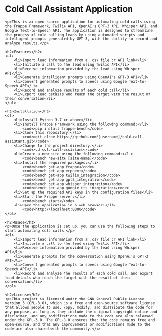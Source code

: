 <body>
	<h1>Cold Call Assistant Application</h1>
	
	<p>This is an open-source application for automating cold calls using the Frappe Framework, Twilio API, OpenAI's GPT-3 API, Whisper API, and Google Text-to-Speech API. The application is designed to streamline the process of cold calling leads by using automated scripts and intelligent prompts generated by GPT-3, with the ability to record and analyze results.</p>

	<h2>Features</h2>
	<ul>
		<li>Import lead information from a .csv file or API link</li>
		<li>Initiate a call to the lead using Twilio API</li>
		<li>Receive information provided by the lead using Whisper API</li>
		<li>Generate intelligent prompts using OpenAI's GPT-3 API</li>
		<li>Convert generated prompts to speech using Google Text-to-Speech API</li>
		<li>Record and analyze results of each cold call</li>
		<li>Export lead details who reach the target with the result of their conversation</li>
	</ul>

	<h2>Installation</h2>
	<ol>
		<li>Install Python 3.7 or above</li>
		<li>Install Frappe Framework using the following command:</li>
			<code>pip install frappe-bench</code>
		<li>Clone this repository:</li>
			<code>git clone https://github.com/[username]/cold-call-assistant.git</code>
		<li>Change to the project directory:</li>
			<code>cd cold-call-assistant</code>
		<li>Create a new site using the following command:</li>
			<code>bench new-site [site-name]</code>
		<li>Install the required packages:</li>
			<code>bench get-app frappe</code>
			<code>bench get-app erpnext</code>
			<code>bench get-app twilio_integration</code>
			<code>bench get-app gpt3_integration</code>
			<code>bench get-app whisper_integration</code>
			<code>bench get-app google_tts_integration</code>
		<li>Set up the required API keys in the configuration files</li>
		<li>Start the Frappe server:</li>
			<code>bench start</code>
		<li>Open the application in a web browser:</li>
			<code>http://localhost:8000</code>
	</ol>

	<h2>Usage</h2>
	<p>Once the application is set up, you can use the following steps to start automating cold calls:</p>
	<ol>
		<li>Import lead information from a .csv file or API link</li>
		<li>Initiate a call to the lead using Twilio API</li>
		<li>Receive information provided by the lead using Whisper API</li>
		<li>Generate prompts for the conversation using OpenAI's GPT-3 API</li>
		<li>Convert generated prompts to speech using Google Text-to-Speech API</li>
		<li>Record and analyze the results of each cold call, and export lead details who reach the target with the result of their conversation</li>
	</ol>

	<h2>License</h2>
	<p>This project is licensed under the GNU General Public License version 3 (GPL-3.0), which is a free and open-source software license that allows people to use, copy, modify, and distribute the code for any purpose, as long as they include the original copyright notice and disclaimer, and any modifications made to the code are also released under the GPL-3.0. The GPL-3.0 ensures that the code remains free and open-source, and that any improvements or modifications made to the code are also shared with the community.</p> 
</body>
